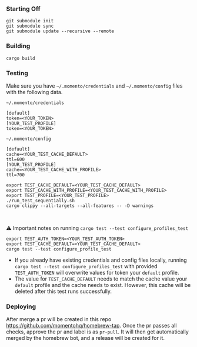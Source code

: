 ### Starting Off

```
git submodule init
git submodule sync
git submodule update --recursive --remote
```

### Building

```
cargo build
```

### Testing

Make sure you have `~/.momento/credentials` and `~/.momento/config` files with the following data.

`~/.momento/credentials`

```
[default]
token=<YOUR_TOKEN>
[YOUR_TEST_PROFILE]
token=<YOUR_TOKEN>
```

`~/.momento/config`

```
[default]
cache=<YOUR_TEST_CACHE_DEFAULT>
ttl=600
[YOUR_TEST_PROFILE]
cache=<YOUR_TEST_CACHE_WITH_PROFILE>
ttl=700
```

```
export TEST_CACHE_DEFAULT=<YOUR_TEST_CACHE_DEFAULT>
export TEST_CACHE_WITH_PROFILE=<YOUR_TEST_CACHE_WITH_PROFILE>
export TEST_PROFILE=<YOUR_TEST_PROFILE>
./run_test_sequentially.sh
cargo clippy --all-targets --all-features -- -D warnings
```

<br>

:warning: Important notes on running `cargo test --test configure_profiles_test`

```
export TEST_AUTH_TOKEN=<YOUR_TEST_AUTH_TOKEN>
export TEST_CACHE_DEFAULT=<YOUR_TEST_CACHE_DEFAULT>
cargo test --test configure_profile_test
```

- If you already have existing credentials and config files locally, running `cargo test --test configure_profiles_test` with provided `TEST_AUTH_TOKEN` will overwrite values for token your `default` profile.
- The value for `TEST_CACHE_DEFAULT` needs to match the cache value your `default` profile and the cache needs to exist. However, this cache will be deleted after this test runs successfully.

### Deploying

After merge a pr will be created in this repo https://github.com/momentohq/homebrew-tap. Once the pr passes all checks, approve the pr and label is as `pr-pull`. It will then get automatically merged by the homebrew bot, and a release will be created for it.
